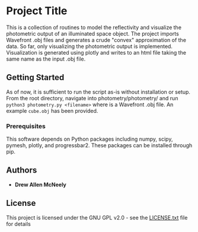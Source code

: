# Project Title

This is a collection of routines to model the reflectivity and visualize the photometric output of an illuminated space object.
The project imports Wavefront .obj files and generates a crude "convex" approximation of the data.
So far, only visualizing the photometric output is implemented.
Visualization is generated using plotly and writes to an html file taking the same name as the input .obj file.

## Getting Started

As of now, it is sufficient to run the script as-is without installation or setup.
From the root directory, navigate into photometry/photometry/ and run `python3 photometry.py <filename>` where <filename> is a Wavefront .obj file.
An example `cube.obj` has been provided.

### Prerequisites

This software depends on Python packages including numpy, scipy, pymesh, plotly, and progressbar2. These packages can be installed through pip.

## Authors

* **Drew Allen McNeely**

## License

This project is licensed under the GNU GPL v2.0 - see the [LICENSE.txt](LICENSE.txt) file for details
